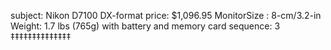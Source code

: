 subject: Nikon D7100 DX-format
price: $1,096.95
MonitorSize : 8-cm/3.2-in
Weight: 1.7 lbs (765g) with battery and memory card
sequence: 3
‡‡‡‡‡‡‡‡‡‡‡‡‡‡